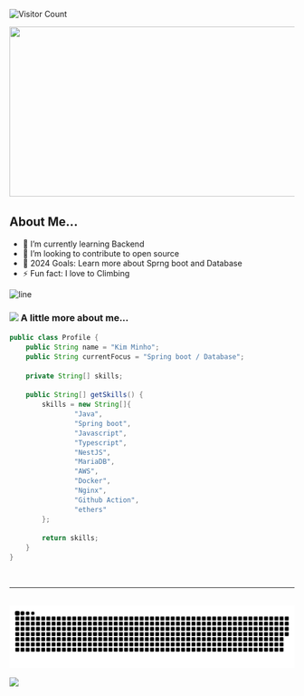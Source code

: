 ![Visitor Count](https://profile-counter.glitch.me/klaus9267/count.svg)

<a href="https://github.com/devxb/gitanimals">
<img
  src="https://render.gitanimals.org/farms/klaus9267"
  width="600"
  height="300"
/>
</a>

## About Me...

- 🔗 I’m currently learning Backend
- 👐 I’m looking to contribute to open source
- 🥅 2024 Goals: Learn more about Sprng boot and Database
- ⚡ Fun fact: I love to Climbing

![line](https://cdn.discordapp.com/attachments/842741907720896512/842806312386428948/gif.gif)

### <img src="https://media.giphy.com/media/VgCDAzcKvsR6OM0uWg/giphy.gif" width="50"> A little more about me...

```Java
public class Profile {
    public String name = "Kim Minho";
    public String currentFocus = "Spring boot / Database";

    private String[] skills;

    public String[] getSkills() {
        skills = new String[]{
                "Java",
                "Spring boot",
                "Javascript",
                "Typescript",
                "NestJS",
                "MariaDB",
                "AWS",
                "Docker",
                "Nginx",
                "Github Action",
                "ethers"
        };

        return skills;
    }
}

```

<br>

---

<div align="center">

</div>

<br>

<img src="https://raw.githubusercontent.com/Envoy-VC/Envoy-VC/output/github-contribution-grid-snake-dark.svg">

<br>

<img src="https://www.animatedimages.org/data/media/562/animated-line-image-0184.gif" width="1920" height=""></img>
